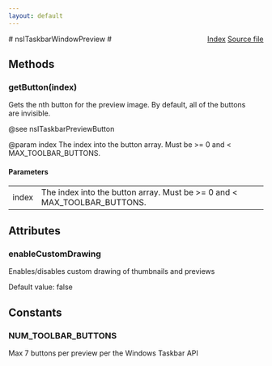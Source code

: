 ```yaml
---
layout: default
---
```

<div class='links' style='float:right'><a href="../index.html">Index</a>
<a href="http://dxr.mozilla.org/mozilla-central/source/widget/nsITaskbarWindowPreview.idl">Source file</a>
</div>
# nsITaskbarWindowPreview #

## Methods ##

### getButton(index) ###
  
Gets the nth button for the preview image. By default, all of the buttons  
are invisible.  
  
@see nsITaskbarPreviewButton  
  
@param index The index into the button array. Must be >= 0 and <  
             MAX_TOOLBAR_BUTTONS.  
  

#### Parameters ####

<table>

<tr>
<td>index</td>
<td>The index into the button array. Must be >= 0 and <  
             MAX_TOOLBAR_BUTTONS.  
</td>
</tr>

</table>

## Attributes ##

### enableCustomDrawing ###
  
Enables/disables custom drawing of thumbnails and previews  
  
Default value: false  
  

## Constants ##

### NUM_TOOLBAR_BUTTONS ###
  
Max 7 buttons per preview per the Windows Taskbar API  
  
